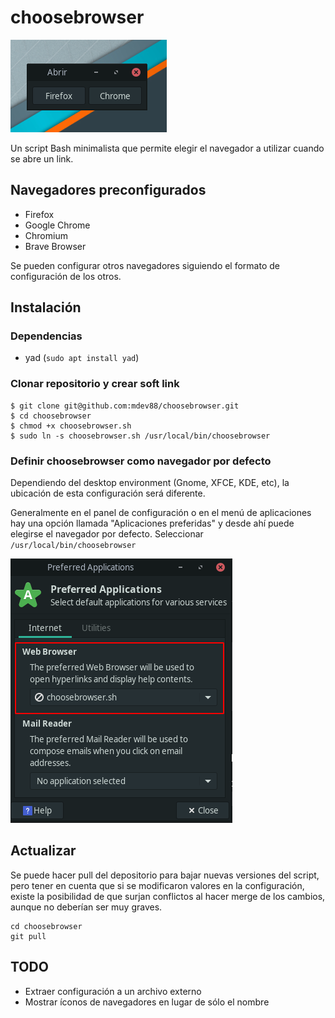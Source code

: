 # choosebrowser

![](screenshot.png)

Un script Bash minimalista que permite elegir el navegador a utilizar cuando se abre un link.

## Navegadores preconfigurados

- Firefox
- Google Chrome
- Chromium
- Brave Browser

Se pueden configurar otros navegadores siguiendo el formato de configuración de los otros.

## Instalación

### Dependencias

- yad (`sudo apt install yad`)

### Clonar repositorio y crear soft link

```
$ git clone git@github.com:mdev88/choosebrowser.git
$ cd choosebrowser
$ chmod +x choosebrowser.sh
$ sudo ln -s choosebrowser.sh /usr/local/bin/choosebrowser
```

### Definir choosebrowser como navegador por defecto

Dependiendo del desktop environment (Gnome, XFCE, KDE, etc), la ubicación de esta configuración será diferente.

Generalmente en el panel de configuración o en el menú de aplicaciones hay una opción llamada "Aplicaciones preferidas" y desde ahí puede elegirse el navegador por defecto. Seleccionar  `/usr/local/bin/choosebrowser`

![](default_browser.png)

## Actualizar

Se puede hacer pull del depositorio para bajar nuevas versiones del script, pero tener en cuenta que si se modificaron valores en la configuración, existe la posibilidad de que surjan conflictos al hacer merge de los cambios, aunque no deberían ser muy graves.

```
cd choosebrowser
git pull
```

## TODO

- Extraer configuración a un archivo externo
- Mostrar íconos de navegadores en lugar de sólo el nombre